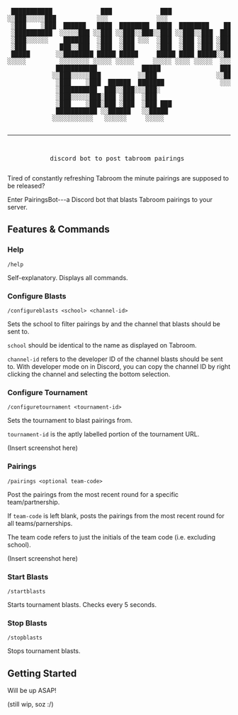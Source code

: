 <div align="center">
<pre>
 ███████████             ███             ███                             
░░███░░░░░███           ░░░             ░░░                              
 ░███    ░███  ██████   ████  ████████  ████  ████████    ███████  █████ 
 ░██████████  ░░░░░███ ░░███ ░░███░░███░░███ ░░███░░███  ███░░███ ███░░  
 ░███░░░░░░    ███████  ░███  ░███ ░░░  ░███  ░███ ░███ ░███ ░███░░█████ 
 ░███         ███░░███  ░███  ░███      ░███  ░███ ░███ ░███ ░███ ░░░░███
 █████       ░░████████ █████ █████     █████ ████ █████░░███████ ██████ 
░░░░░         ░░░░░░░░ ░░░░░ ░░░░░     ░░░░░ ░░░░ ░░░░░  ░░░░░███░░░░░░  
             ███████████            █████                ███ ░███        
            ░░███░░░░░███          ░░███                ░░██████         
             ░███    ░███  ██████  ███████               ░░░░░░          
             ░██████████  ███░░███░░░███░                                
             ░███░░░░░███░███ ░███  ░███                                 
             ░███    ░███░███ ░███  ░███ ███                             
             ███████████ ░░██████   ░░█████                              
            ░░░░░░░░░░░   ░░░░░░     ░░░░░                               

---------------------------------------------------------------------------
discord bot to post tabroom pairings
</pre>
</div>

Tired of constantly refreshing Tabroom the minute pairings are supposed to be released?

Enter PairingsBot---a Discord bot that blasts Tabroom pairings to your server.

<!-- <details>

<summary>Table of Contents</summary>

pfft you thought i had time to implement this. will do once i write more stuff sorry

</details> -->

## Features & Commands

### Help
```
/help
```

Self-explanatory. Displays all commands.

### Configure Blasts
```
/configureblasts <school> <channel-id>
```

Sets the school to filter pairings by and the channel that blasts should be sent to.

`school` should be identical to the name as displayed on Tabroom.

`channel-id` refers to the developer ID of the channel blasts should be sent to. With developer mode on in Discord, you can copy the channel ID by right clicking the channel and selecting the bottom selection.

### Configure Tournament
```
/configuretournament <tournament-id>
```

Sets the tournament to blast pairings from.

`tournament-id` is the aptly labelled portion of the tournament URL.

(Insert screenshot here)

### Pairings
```
/pairings <optional team-code>
```

Post the pairings from the most recent round for a specific team/partnership.

If `team-code` is left blank, posts the pairings from the most recent round for all teams/parnerships.

The team code refers to just the initials of the team code (i.e. excluding school).

(Insert screenshot here)

### Start Blasts
```
/startblasts
```

Starts tournament blasts. Checks every 5 seconds.

### Stop Blasts
```
/stopblasts
```

Stops tournament blasts.

## Getting Started
Will be up ASAP!

(still wip, soz :/)
